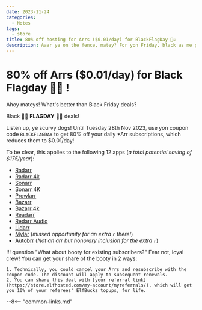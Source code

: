 ```yaml
---
date: 2023-11-24
categories:
  - Notes
tags:
  - store
title: 80% off hosting for Arrs ($0.01/day) for BlackFlagDay 🏴‍☠️
description: Aaar ye on the fence, matey? For yon Friday, black as me poorly-brushed teeth, we have scurvy 80% deal on all the Arrs.. that's $0.01/day, or $3.65/year! Shiver me timbaaars!
---
```

# 80% off Arrs ($0.01/day) for Black Flagday 🏴‍☠️ !

Ahoy mateys! What's better than Black Friday deals?

Black 🏴‍☠️ **FLAGDAY** 🏴‍☠️ deals!

Listen up, ye scurvy dogs! Until Tuesday 28th Nov 2023, use yon coupon code `BLACKFLAGDAY` to get 80% off your daily *Arr subscriptions, which reduces them to $0.01/day!

<!-- more -->

To be clear, this applies to the following 12 apps (*a total potential saving of $175/year*):

* [Radarr](https://store.elfhosted.com/product/radarr/)
* [Radarr 4k](https://store.elfhosted.com/product/radarr-4k/)
* [Sonarr](https://store.elfhosted.com/product/sonarr/)
* [Sonarr 4K](https://store.elfhosted.com/product/sonarr-4k/)
* [Prowlarr](https://store.elfhosted.com/product/prowlarr/)
* [Bazarr](https://store.elfhosted.com/product/bazarr/)
* [Bazarr 4k](https://store.elfhosted.com/product/bazarr-4k/)
* [Readarr](https://store.elfhosted.com/product/readarr/)
* [Redarr Audio](https://store.elfhosted.com/product/readarr-4k/)
* [Lidarr](https://store.elfhosted.com/product/lidarr/)
* [Mylar](https://store.elfhosted.com/product/mylar/) (*missed opportunity for an extra `r` there!*)
* [Autobrr](https://store.elfhosted.com/product/autobrr/) (*Not an arr but honorary inclusion for the extra `r`*)

!!! question "What about booty for existing subscribers?"
    Fear not, loyal crew! You can get your share of the booty in 2 ways:

    1. Technically, you could cancel your Arrs and resubscribe with the coupon code. The discount will apply to subsequent renewals.
    2. You can share this deal with [your referral link](https://store.elfhosted.com/my-account/myreferrals/), which will get you 10% of your referees' ElfBuckz topups, for life. 

--8<-- "common-links.md"